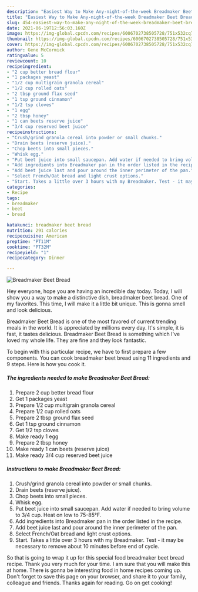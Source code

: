 ```yaml
---
description: "Easiest Way to Make Any-night-of-the-week Breadmaker Beet Bread"
title: "Easiest Way to Make Any-night-of-the-week Breadmaker Beet Bread"
slug: 454-easiest-way-to-make-any-night-of-the-week-breadmaker-beet-bread
date: 2021-06-19T12:56:03.160Z
image: https://img-global.cpcdn.com/recipes/6006702738505728/751x532cq70/breadmaker-beet-bread-recipe-main-photo.jpg
thumbnail: https://img-global.cpcdn.com/recipes/6006702738505728/751x532cq70/breadmaker-beet-bread-recipe-main-photo.jpg
cover: https://img-global.cpcdn.com/recipes/6006702738505728/751x532cq70/breadmaker-beet-bread-recipe-main-photo.jpg
author: Gene McCormick
ratingvalue: 5
reviewcount: 10
recipeingredient:
- "2 cup better bread flour"
- "1 packages yeast"
- "1/2 cup multigrain granola cereal"
- "1/2 cup rolled oats"
- "2 tbsp ground flax seed"
- "1 tsp ground cinnamon"
- "1/2 tsp cloves"
- "1 egg"
- "2 tbsp honey"
- "1 can beets reserve juice"
- "3/4 cup reserved beet juice"
recipeinstructions:
- "Crush/grind granola cereal into powder or small chunks."
- "Drain beets (reserve juice)."
- "Chop beets into small pieces."
- "Whisk egg."
- "Put beet juice into small saucepan. Add water if needed to bring volume to 3/4 cup. Heat on low to 75-85°F."
- "Add ingredients into Breadmaker pan in the order listed in the recipe."
- "Add beet juice last and pour around the inner perimeter of the pan."
- "Select French/Oat bread and light crust options."
- "Start. Takes a little over 3 hours with my Breadmaker. Test - it may be necessary to remove about 10 minutes before end of cycle."
categories:
- Recipe
tags:
- breadmaker
- beet
- bread

katakunci: breadmaker beet bread 
nutrition: 291 calories
recipecuisine: American
preptime: "PT11M"
cooktime: "PT32M"
recipeyield: "1"
recipecategory: Dinner

---
```



![Breadmaker Beet Bread](https://img-global.cpcdn.com/recipes/6006702738505728/751x532cq70/breadmaker-beet-bread-recipe-main-photo.jpg)

Hey everyone, hope you are having an incredible day today. Today, I will show you a way to make a distinctive dish, breadmaker beet bread. One of my favorites. This time, I will make it a little bit unique. This is gonna smell and look delicious.

Breadmaker Beet Bread is one of the most favored of current trending meals in the world. It is appreciated by millions every day. It's simple, it is fast, it tastes delicious. Breadmaker Beet Bread is something which I've loved my whole life. They are fine and they look fantastic.




To begin with this particular recipe, we have to first prepare a few components. You can cook breadmaker beet bread using 11 ingredients and 9 steps. Here is how you cook it.

<!--inarticleads1-->

##### The ingredients needed to make Breadmaker Beet Bread:

1. Prepare 2 cup better bread flour
1. Get 1 packages yeast
1. Prepare 1/2 cup multigrain granola cereal
1. Prepare 1/2 cup rolled oats
1. Prepare 2 tbsp ground flax seed
1. Get 1 tsp ground cinnamon
1. Get 1/2 tsp cloves
1. Make ready 1 egg
1. Prepare 2 tbsp honey
1. Make ready 1 can beets (reserve juice)
1. Make ready 3/4 cup reserved beet juice




<!--inarticleads2-->

##### Instructions to make Breadmaker Beet Bread:

1. Crush/grind granola cereal into powder or small chunks.
1. Drain beets (reserve juice).
1. Chop beets into small pieces.
1. Whisk egg.
1. Put beet juice into small saucepan. Add water if needed to bring volume to 3/4 cup. Heat on low to 75-85°F.
1. Add ingredients into Breadmaker pan in the order listed in the recipe.
1. Add beet juice last and pour around the inner perimeter of the pan.
1. Select French/Oat bread and light crust options.
1. Start. Takes a little over 3 hours with my Breadmaker. Test - it may be necessary to remove about 10 minutes before end of cycle.




So that is going to wrap it up for this special food breadmaker beet bread recipe. Thank you very much for your time. I am sure that you will make this at home. There is gonna be interesting food in home recipes coming up. Don't forget to save this page on your browser, and share it to your family, colleague and friends. Thanks again for reading. Go on get cooking!
